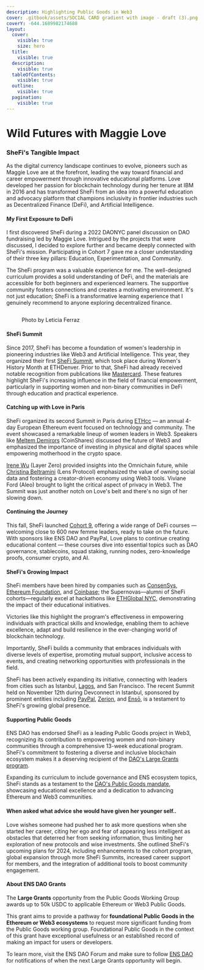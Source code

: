 ```yaml
---
description: Highlighting Public Goods in Web3
cover: .gitbook/assets/SOCIAL CARD gradient with image - draft (3).png
coverY: -644.1689982174688
layout:
  cover:
    visible: true
    size: hero
  title:
    visible: true
  description:
    visible: true
  tableOfContents:
    visible: true
  outline:
    visible: true
  pagination:
    visible: true
---
```


# Wild Futures with Maggie Love

### SheFi's Tangible Impact

As the digital currency landscape continues to evolve, pioneers such as Maggie Love are at the forefront, leading the way toward financial and career empowerment through innovative educational platforms. Love developed her passion for blockchain technology during her tenure at IBM in 2016 and has transformed SheFi from an idea into a powerful education and advocacy platform that champions inclusivity in frontier industries such as Decentralized Finance (DeFi), and Artificial Intelligence.&#x20;

#### My First Exposure to DeFi

I first discovered SheFi during a 2022 DAONYC panel discussion on DAO fundraising led by Maggie Love. Intrigued by the projects that were discussed, I decided to explore further and became deeply connected with SheFi's mission. Participating in Cohort 7 gave me a closer understanding of their three key pillars: Education, Experimentation, and Community.

The SheFi program was a valuable experience for me. The well-designed curriculum provides a solid understanding of DeFi, and the materials are accessible for both beginners and experienced learners. The supportive community fosters connections and creates a motivating environment. It's not just education; SheFi is a transformative learning experience that I genuinely recommend to anyone exploring decentralized finance.

<figure><img src="https://storage.googleapis.com/papyrus_images/178c4beab2bc780f2acac5f3ebee4755.jpg" alt=""><figcaption><p>Photo by Leticia Ferraz</p></figcaption></figure>

#### SheFi Summit

Since 2017, SheFi has become a foundation of women's leadership in pioneering industries like Web3 and Artificial Intelligence. This year, they organized their first [SheFi Summit](https://twitter.com/She\_\_Fi/status/1631315154460704770?s=20), which took place during Women's History Month at ETHDenver. Prior to that, SheFi had already received notable recognition from publications like [Mastercard](https://www.mastercard.com/news/perspectives/2022/women-in-crypto-maggie-love/). These features highlight SheFi's increasing influence in the field of financial empowerment, particularly in supporting women and non-binary communities in DeFi through education and practical experience.

#### Catching up with Love in Paris

SheFi organized its second Summit in Paris during [ETHcc](https://www.ethcc.io/) — an annual 4-day European Ethereum event focused on technology and community. The event showcased a remarkable lineup of women leaders in Web3. Speakers like [Meltem Demirors](https://twitter.com/Melt\_Dem) (CoinShares) discussed the future of Web3 and emphasized the importance of investing in physical and digital spaces while empowering motherhood in the crypto space.

[Irene Wu](https://twitter.com/IreneWu27) (Layer Zero) provided insights into the Omnichain future, while [Christina Beltramini](https://twitter.com/0xChristina) (Lens Protocol) emphasized the value of owning social data and fostering a creator-driven economy using Web3 tools. Viviane Ford (Aleo) brought to light the critical aspect of privacy in Web3. The Summit was just another notch on Love's belt and there's no sign of her slowing down.

#### Continuing the Journey

This fall, SheFi launched [Cohort 9](https://www.shefi.org/), offering a wide range of DeFi courses — welcoming close to 600 new femme leaders, ready to take on the future. With sponsors like ENS DAO and PayPal, Love plans to continue creating educational content — these courses dive into essential topics such as DAO governance, stablecoins, squad staking, running nodes, zero-knowledge proofs, consumer crypto, and AI.

#### SheFi's Growing Impact

SheFi members have been hired by companies such as [ConsenSys](https://consensys.io/), [Ethereum Foundation](https://ethereum.org/en/foundation/), and [Coinbase;](https://www.coinbase.com/) the Supernovas—alumni of SheFi cohorts—regularly excel at hackathons like [ETHGlobal NYC](https://twitter.com/She\_\_Fi/status/1708865234839171376?s=20), demonstrating the impact of their educational initiatives.

Victories like this highlight the program's effectiveness in empowering individuals with practical skills and knowledge, enabling them to achieve excellence, adapt and build resilience in the ever-changing world of blockchain technology.

Importantly, SheFi builds a community that embraces individuals with diverse levels of expertise, promoting mutual support, inclusive access to events, and creating networking opportunities with professionals in the field.

SheFi has been actively expanding its initiative, connecting with leaders from cities such as Istanbul, [Lagos](https://x.com/She\_\_Fi/status/1697664706998120820?s=20), and San Francisco. The recent Summit held on November 12th during Devconnect in Istanbul, sponsored by prominent entities including [PayPal](https://twitter.com/She\_\_Fi/status/1701951974940565979?s=20), [Zerion](https://zerion.io/), and [Ensō](https://ensocollective.xyz/), is a testament to SheFi's growing global presence.

#### Supporting Public Goods

ENS DAO has endorsed SheFi as a leading Public Goods project in Web3, recognizing its contribution to empowering women and non-binary communities through a comprehensive 13-week educational program. SheFi's commitment to fostering a diverse and inclusive blockchain ecosystem makes it a deserving recipient of the [DAO's Large Grants program](https://discuss.ens.domains/t/closed-public-goods-large-grants-q2-2023/17057/2#shefi-9).&#x20;

Expanding its curriculum to include governance and ENS ecosystem topics, SheFi stands as a testament to the [DAO's Public Goods mandate](https://docs.ens.domains/v/governance/ens-dao-constitution#iii.-income-funds-ens-and-other-public-goods), showcasing educational excellence and a dedication to advancing Ethereum and Web3 communities.

#### When asked what advice she would have given her younger self..

Love wishes someone had pushed her to ask more questions when she started her career, citing her ego and fear of appearing less intelligent as obstacles that deterred her from seeking information, thus limiting her exploration of new protocols and wise investments. She outlined SheFi's upcoming plans for 2024, including enhancements to the cohort program, global expansion through more SheFi Summits, increased career support for members, and the integration of additional tools to boost community engagement.

#### About ENS DAO Grants

The **Large Grants** opportunity from the Public Goods Working Group awards up to 50k USDC to applicable Ethereum or Web3 Public Goods.

This grant aims to provide a pathway for **foundational Public Goods in the Ethereum or Web3 ecosystems** to request more significant funding from the Public Goods working group. Foundational Public Goods in the context of this grant have exceptional usefulness or an established record of making an impact for users or developers.&#x20;

To learn more, visit the ENS DAO Forum and make sure to follow [ENS DAO](https://x.com/ens\_dao) for notifications of when the next Large Grants opportunity will begin.&#x20;
